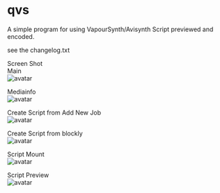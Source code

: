 # qvs
A simple program for using VapourSynth/Avisynth Script previewed and encoded.
  
see the changelog.txt  
  
Screen Shot  
Main  
![avatar](https://i.imgur.com/DqnAjrU.jpg)  

Mediainfo  
![avatar](https://i.imgur.com/Y2Q6KW8.jpg)  

Create Script from Add New Job  
![avatar](https://i.imgur.com/xZ6Tn9g.jpg)  

Create Script from blockly  
![avatar](https://i.imgur.com/2EDtZPK.png)  

Script Mount  
![avatar](https://i.imgur.com/39DlTa1.jpg)  

Script Preview  
![avatar](https://i.imgur.com/6L61536.jpg)  
